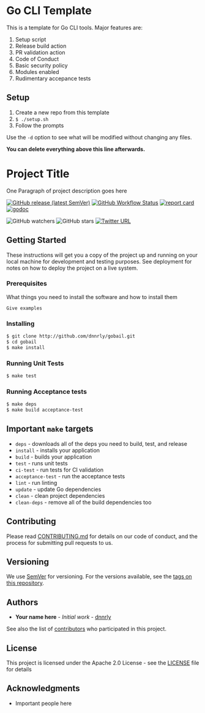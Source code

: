 # Go CLI Template

This is a template for Go CLI tools. Major features are:

1. Setup script
2. Release build action
3. PR validation action
4. Code of Conduct
5. Basic security policy
6. Modules enabled
7. Rudimentary accepance tests

## Setup

1. Create a new repo from this template
2. `$ ./setup.sh`
3. Follow the prompts

Use the `-d` option to see what will be modified without changing any files.

**You can delete everything above this line afterwards.**

# Project Title

One Paragraph of project description goes here

[![GitHub release (latest SemVer)](https://img.shields.io/github/v/release/dnnrly/gobail)](https://github.com/dnnrly/gobail/releases/latest)
[![GitHub Workflow Status](https://img.shields.io/github/workflow/status/dnnrly/gobail/Release%20workflow)](https://github.com/dnnrly/gobail/actions?query=workflow%3A%22Release+workflow%22)
[![report card](https://goreportcard.com/badge/github.com/dnnrly/gobail)](https://goreportcard.com/report/github.com/dnnrly/gobail)
[![godoc](https://godoc.org/github.com/dnnrly/gobail?status.svg)](http://godoc.org/github.com/dnnrly/gobail)

![GitHub watchers](https://img.shields.io/github/watchers/dnnrly/gobail?style=social)
![GitHub stars](https://img.shields.io/github/stars/dnnrly/gobail?style=social)
[![Twitter URL](https://img.shields.io/twitter/url?style=social&url=https%3A%2F%2Fgithub.com%2Fdnnrly%2Fgobail)](https://twitter.com/intent/tweet?url=https://github.com/dnnrly/gobail)


## Getting Started

These instructions will get you a copy of the project up and running on your local machine for development and testing purposes. See deployment for notes on how to deploy the project on a live system.

### Prerequisites

What things you need to install the software and how to install them

```
Give examples
```

### Installing

```bash
$ git clone http://github.com/dnnrly/gobail.git
$ cd gobail
$ make install
```

### Running Unit Tests

```bash
$ make test
```

### Running Acceptance tests

```bash
$ make deps
$ make build acceptance-test
```

## Important `make` targets

* `deps` - downloads all of the deps you need to build, test, and release
* `install` - installs your application
* `build` - builds your application
* `test` - runs unit tests
* `ci-test` - run tests for CI validation
* `acceptance-test` - run the acceptance tests
* `lint` -  run linting
* `update` - update Go dependencies
* `clean` - clean project dependencies
* `clean-deps` - remove all of the build dependencies too


## Contributing

Please read [CONTRIBUTING.md](CONTRIBUTING.md) for details on our code of conduct, and the process for submitting pull requests to us.

## Versioning

We use [SemVer](http://semver.org/) for versioning. For the versions available, see the [tags on this repository](https://github.com/dnnrly/gobail/tags). 

## Authors

* **Your name here** - *Initial work* - [dnnrly](https://github.com/dnnrly)

See also the list of [contributors](https://github.com/dnnrly/gobail/contributors) who participated in this project.

## License

This project is licensed under the Apache 2.0 License - see the [LICENSE](LICENSE) file for details

## Acknowledgments

* Important people here
